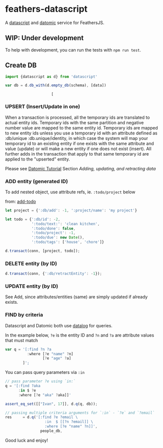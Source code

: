 # feathers-datascript
A [datascript](https://www.npmjs.com/package/datascript) and  [datomic](http://docs.datomic.com/architecture.html) service for FeathersJS.

## WIP: Under development
To help with development, you can run the tests with `npm run test`.

## Create DB

```js
import {datascript as d} from 'datascript'

var db = d.db_with(d.empty_db(schema), [data])
```
                         [

### UPSERT (Insert/Update in one)

When a transaction is processed, all the temporary ids are translated to actual entity ids. Temporary ids with the same partition and negative number value are mapped to the same entity id. Temporary ids are mapped to new entity ids unless you use a temporary id with an attribute defined as :db/unique :db.unique/identity, in which case the system will map your temporary id to an existing entity if one exists with the same attribute and value (update) or will make a new entity if one does not exist (insert). All further adds in the transaction that apply to that same temporary id are applied to the "upserted" entity.

Please see [Datomic Tutorial](http://docs.datomic.com/tutorial.html)
Section *Adding, updating, and retracting data*

### ADD entity (generated ID)

To add nested object, use attribute refs, ie. `:todo/project` below

from: [add-todo](https://github.com/tonsky/datascript-todo/blob/gh-pages/src/datascript_todo/core.cljs#L223)

```js
let project = {':db/add': -1, ':project/name': 'my project'}

let todo = {':db/id': -2,
            ':todo/text:': 'clean kitchen',
            ':todo/done': false,
            ':todo/project': -1,
            ':todo/due': new Date(),
            ':todo/tags': ['house', 'chore']}

d.transact(conn, [project, todo]);
```

### DELETE entity (by ID)

```js
d.transact(conn, {':db/retractEntity': -1});
```

### UPDATE entity (by ID)

See Add, since attributes/entities (same) are simply updated if already exists.

### FIND by criteria

Datascript and Datomic both use [datalog](http://www.learndatalogtoday.org/) for queries.

In the example below, `?e` is the entity ID and `?n` and `?a` are attribute values that must match

```js
var q = '[:find ?n ?a 
          :where [?e "name" ?n] 
                 [?e "age" ?a]
        ]';
```

You can pass query parameters via `:in`

```js
// pass parameter ?e using `in:`
q = '[:find ?aka 
      :in $ ?e 
      :where [?e "aka" ?aka]]'

assert_eq_set([["Ivan", 17]], d.q(q, db));

// passing multiple criteria arguments for `:in` - `?e` and `?email`
res     = d.q('[:find ?e ?email \
                  :in  $ [[?n ?email]] \
                  :where [?e "name" ?n]]',
                people_db,
```

Good luck and enjoy!

